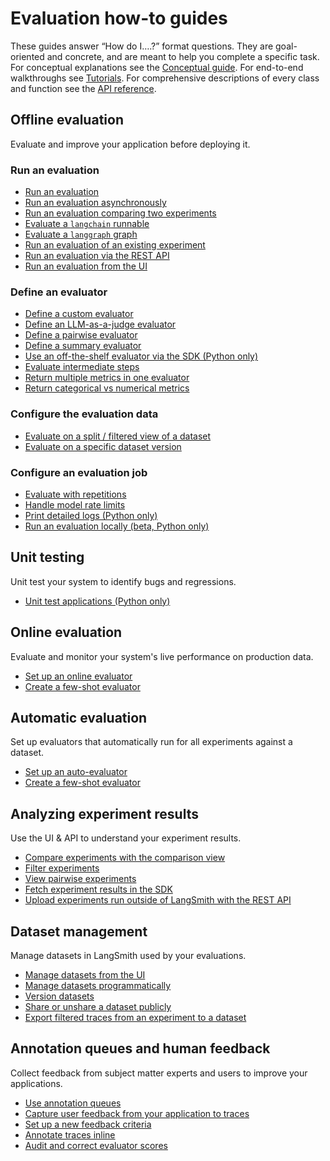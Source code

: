 # Evaluation how-to guides

These guides answer “How do I….?” format questions.
They are goal-oriented and concrete, and are meant to help you complete a specific task.
For conceptual explanations see the [Conceptual guide](./concepts).
For end-to-end walkthroughs see [Tutorials](./tutorials).
For comprehensive descriptions of every class and function see the [API reference](https://langsmith-sdk.readthedocs.io/en/latest/evaluation.html).

## Offline evaluation

Evaluate and improve your application before deploying it.

### Run an evaluation

- [Run an evaluation](./how_to_guides/evaluate_llm_application)
- [Run an evaluation asynchronously](./how_to_guides/async)
- [Run an evaluation comparing two experiments](./how_to_guides/evaluate_pairwise)
- [Evaluate a `langchain` runnable](./how_to_guides/langchain_runnable)
- [Evaluate a `langgraph` graph](./how_to_guides/langgraph)
- [Run an evaluation of an existing experiment](./how_to_guides/evaluate_existing_experiment)
- [Run an evaluation via the REST API](./how_to_guides/run_evals_api_only)
- [Run an evaluation from the UI](./how_to_guides/run_evaluation_from_prompt_playground)

### Define an evaluator

- [Define a custom evaluator](./how_to_guides/custom_evaluator)
- [Define an LLM-as-a-judge evaluator](./how_to_guides/llm_as_judge)
- [Define a pairwise evaluator](./how_to_guides/evaluate_pairwise)
- [Define a summary evaluator](./how_to_guides/summary)
- [Use an off-the-shelf evaluator via the SDK (Python only)](./how_to_guides/use_langchain_off_the_shelf_evaluators)
- [Evaluate intermediate steps](./how_to_guides/evaluate_on_intermediate_steps)
- [Return multiple metrics in one evaluator](./how_to_guides/multiple_scores)
- [Return categorical vs numerical metrics](./how_to_guides/metric_type)

### Configure the evaluation data

- [Evaluate on a split / filtered view of a dataset](./how_to_guides/dataset_subset)
- [Evaluate on a specific dataset version](./how_to_guides/dataset_version)

### Configure an evaluation job

- [Evaluate with repetitions](./how_to_guides/repetition)
- [Handle model rate limits](./how_to_guides/rate_limiting)
- [Print detailed logs (Python only)](../../observability/how_to_guides/tracing/output_detailed_logs)
- [Run an evaluation locally (beta, Python only)](./how_to_guides/local)

## Unit testing

Unit test your system to identify bugs and regressions.

- [Unit test applications (Python only)](./how_to_guides/unit_testing)

## Online evaluation

Evaluate and monitor your system's live performance on production data.

- [Set up an online evaluator](../../observability/how_to_guides/monitoring/online_evaluations)
- [Create a few-shot evaluator](./how_to_guides/create_few_shot_evaluators)

## Automatic evaluation

Set up evaluators that automatically run for all experiments against a dataset.

- [Set up an auto-evaluator](./how_to_guides/bind_evaluator_to_dataset)
- [Create a few-shot evaluator](./how_to_guides/create_few_shot_evaluators)

## Analyzing experiment results

Use the UI & API to understand your experiment results.

- [Compare experiments with the comparison view](./how_to_guides/compare_experiment_results)
- [Filter experiments](./how_to_guides/filter_experiments_ui)
- [View pairwise experiments](./how_to_guides/evaluate_pairwise#view-pairwise-experiments)
- [Fetch experiment results in the SDK](./how_to_guides/fetch_perf_metrics_experiment)
- [Upload experiments run outside of LangSmith with the REST API](./how_to_guides/upload_existing_experiments)

## Dataset management

Manage datasets in LangSmith used by your evaluations.

- [Manage datasets from the UI](./how_to_guides/manage_datasets_in_application)
- [Manage datasets programmatically](./how_to_guides/manage_datasets_programmatically)
- [Version datasets](./how_to_guides/version_datasets)
- [Share or unshare a dataset publicly](./how_to_guides/share_dataset)
- [Export filtered traces from an experiment to a dataset](./how_to_guides/export_filtered_traces_to_dataset)

## Annotation queues and human feedback

Collect feedback from subject matter experts and users to improve your applications.

- [Use annotation queues](./how_to_guides/annotation_queues)
- [Capture user feedback from your application to traces](./how_to_guides/attach_user_feedback)
- [Set up a new feedback criteria](./how_to_guides/set_up_feedback_criteria)
- [Annotate traces inline](./how_to_guides/annotate_traces_inline)
- [Audit and correct evaluator scores](./how_to_guides/audit_evaluator_scores)
